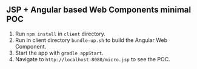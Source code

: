 ## JSP + Angular based Web Components minimal POC
1) Run `npm install` in `client` directory. 
2) Run in client directory `bundle-up.sh` to build the Angular Web Component.
3) Start the app with `gradle appStart`.
4) Navigate to `http://localhost:8080/micro.jsp` to see the POC.
